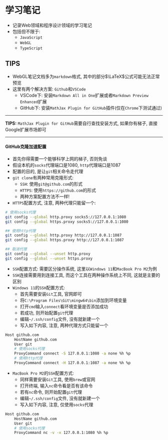 # 学习笔记
+ 记录Web领域和程序设计领域的学习笔记
+ 包括但不限于:
  - `JavaScript`
  - `WebGL`
  - `TypeScript`

## TIPS
+ WebGL笔记文档多为`markdown`格式, 其中的部分$\LaTeX$公式可能无法正常预览
+ 这里有两个解决方案: `Github`和`VSCode`
  - VSCode下: 安装`Markdown All in One`扩展或者`Markdown Preview Enhanced`扩展
  - GitHub下: 安装`MathJax Plugin for GitHub`插件(仅在`Chrome`下测试通过)
***
**TIPS:** `MathJax Plugin for GitHub`需要自行查找安装方式, 如果你有梯子, 直接Google扩展市场即可
***


#### GitHub克隆加速配置
+ 首先你得需要一个能够科学上网的梯子, 否则免谈
+ 假设本机的`socks`代理端口是1080, `http`代理端口是1087
+ 配置的目的, 是让`git`相关命令走代理
+ `git clone`有两种常用克隆形式:
  - `SSH`: 使用`git@github.com`的形式
  - `HTTPS`: 使用`https://github.com`的形式
  - 两种方案配置方法不一样!
+ `HTTPS`配置方式, 注意, 两种代理只能留一个:
```bash
# 使用socks代理
git config --global http.proxy socks5://127.0.0.1:1080
git config --global https.proxy socks5://127.0.0.1:1080

## 使用http代理
git config --global http.proxy http://127.0.0.1:1087
git config --global https.proxy http://127.0.0.1:1087

## 取消代理
git config --global --unset http.proxy
git config --global --unset https.proxy
```
+ `SSH`配置方式: 需要区分操作系统, 这里以`Windows 11`和`MacBook Pro M2`为例
+ `SSH`连接需要用到连接工具, 而这个工具在两种操作系统上不同, 这就是主要的区别
+ `Windows 11`的`SSH`配置方式:
  - 首先需要安装`Git`工具, 官网即可
  - 将`C:\Program Files\Git\mingw64\bin`添加到环境变量
  - 打开`cmd`输入`connect`看环境变量是否添加成功
  - 若成功, 则开始配置`git`代理
  - 编辑`~/.ssh/config`文件, 没有就新建一个
  - 写入如下内容, 注意, 两种代理方式只能留一个
```bash
Host github.com
    HostName github.com
    User git
    # 使用socks代理
    ProxyCommand connect -S 127.0.0.1:1080 -a none %h %p
    # 使用http代理
    ProxyCommand connect -H 127.0.0.1:1087 -a none %h %p
```
+ `MacBook Pro M2`的`SSH`配置方式:
  - 同样需要安装`Git`工具, 使用`brew`或官网
  - 打开终端, 输入`nc`命令看是否有该命令
  - 若有`nc`命令, 则开始配置`git`代理
  - 编辑`~/.ssh/config`文件, 没有就新建一个
  - 写入如下内容, 注意, 仅使用`socks`代理
```bash
Host github.com
    HostName github.com
    User git
    # 使用socks代理
    ProxyCommand nc -v -x 127.0.0.1:1080 %h %p
```